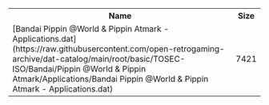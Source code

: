 <table>
<tr><th>Name</th><th>Size</th></tr>
<tr><td>[Bandai Pippin @World & Pippin Atmark - Applications.dat](https://raw.githubusercontent.com/open-retrogaming-archive/dat-catalog/main/root/basic/TOSEC-ISO/Bandai/Pippin @World & Pippin Atmark/Applications/Bandai Pippin @World & Pippin Atmark - Applications.dat)</td><td>7421</td></tr>
</table>

